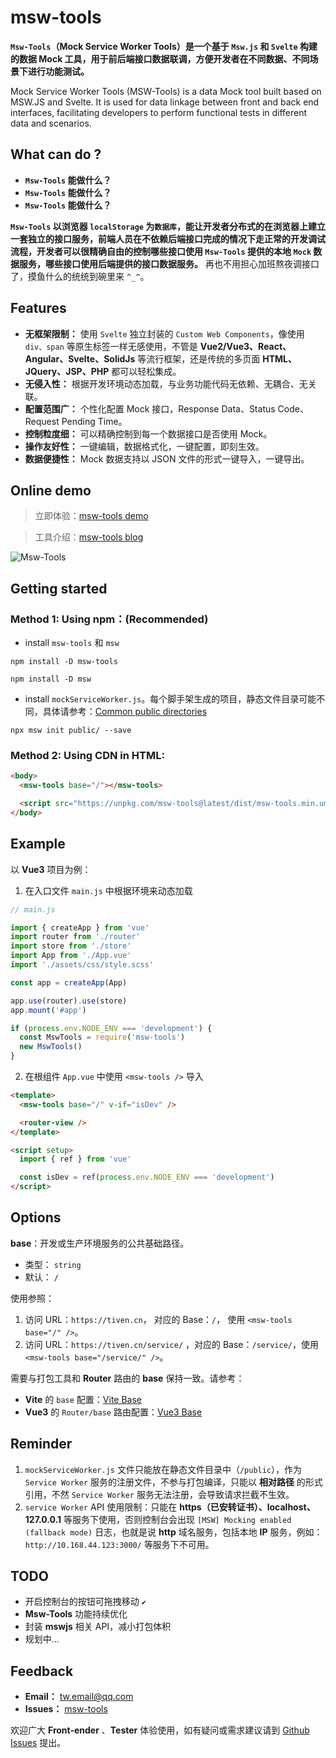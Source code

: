 # msw-tools

**`Msw-Tools`（Mock Service Worker Tools）是一个基于 `Msw.js` 和 `Svelte` 构建的数据 Mock 工具，用于前后端接口数据联调，方便开发者在不同数据、不同场景下进行功能测试。**

Mock Service Worker Tools (MSW-Tools) is a data Mock tool built based on MSW.JS and Svelte. It is used for data linkage between front and back end interfaces, facilitating developers to perform functional tests in different data and scenarios.

## What can do ?

- **`Msw-Tools` 能做什么？**
- **`Msw-Tools` 能做什么？**
- **`Msw-Tools` 能做什么？**

**`Msw-Tools` 以浏览器 `localStorage` 为`数据库`，能让开发者分布式的在浏览器上建立一套独立的接口服务，前端人员在不依赖后端接口完成的情况下走正常的开发调试流程，开发者可以很精确自由的控制哪些接口使用 `Msw-Tools` 提供的本地 `Mock` 数据服务，哪些接口使用后端提供的接口数据服务。** 再也不用担心加班熬夜调接口了，摸鱼什么的统统到碗里来 `^_^`。

## Features

- **无框架限制：** 使用 `Svelte` 独立封装的 `Custom Web Components`，像使用 `div、span` 等原生标签一样无感使用，不管是 **Vue2/Vue3、React、Angular、Svelte、SolidJs** 等流行框架，还是传统的多页面 **HTML、JQuery、JSP、PHP** 都可以轻松集成。
- **无侵入性：** 根据开发环境动态加载，与业务功能代码无依赖、无耦合、无关联。
- **配置范围广：** 个性化配置 Mock 接口，Response Data、Status Code、Request Pending Time。
- **控制粒度细：** 可以精确控制到每一个数据接口是否使用 Mock。
- **操作友好性：** 一键编辑，数据格式化，一键配置，即刻生效。
- **数据便捷性：** Mock 数据支持以 JSON 文件的形式一键导入，一键导出。

## Online demo

> 立即体验：[msw-tools demo](https://tiven.cn/service/demos/msw-tools 'msw-tools online demo')

> 工具介绍：[msw-tools blog](https://tiven.cn/p/a0368a1d/ 'msw-tools | 天问博客-专注于大前端技术')

![Msw-Tools](https://tiven.cn/assets/img/msw-tools-demos.gif 'msw-tools')

## Getting started

### Method 1: Using npm：(Recommended)

- install `msw-tools` 和 `msw`

```shell
npm install -D msw-tools

npm install -D msw
```

- install `mockServiceWorker.js`。每个脚手架生成的项目，静态文件目录可能不同，具体请参考：[Common public directories](https://mswjs.io/docs/getting-started/integrate/browser#where-is-my-public-directory 'Common public directories')

```shell
npx msw init public/ --save
```

### Method 2: Using CDN in HTML:

```html
<body>
  <msw-tools base="/"></msw-tools>

  <script src="https://unpkg.com/msw-tools@latest/dist/msw-tools.min.umd.js"></script>
</body>
```

## Example

以 **Vue3** 项目为例：

1. 在入口文件 `main.js` 中根据环境来动态加载

```js
// main.js

import { createApp } from 'vue'
import router from './router'
import store from './store'
import App from './App.vue'
import './assets/css/style.scss'

const app = createApp(App)

app.use(router).use(store)
app.mount('#app')

if (process.env.NODE_ENV === 'development') {
  const MswTools = require('msw-tools')
  new MswTools()
}
```

2. 在根组件 `App.vue` 中使用 `<msw-tools />` 导入

```html
<template>
  <msw-tools base="/" v-if="isDev" />

  <router-view />
</template>

<script setup>
  import { ref } from 'vue'

  const isDev = ref(process.env.NODE_ENV === 'development')
</script>
```

## Options

**base**：开发或生产环境服务的公共基础路径。

- 类型： `string`
- 默认： `/`

使用参照：

1. 访问 URL：`https://tiven.cn`， 对应的 Base：`/`， 使用 `<msw-tools base="/" />`。
2. 访问 URL：`https://tiven.cn/service/` ，对应的 Base：`/service/`，使用 `<msw-tools base="/service/" />`。

需要与打包工具和 **Router** 路由的 **base** 保持一致。请参考：

- **Vite** 的 `base` 配置：[Vite Base](https://cn.vitejs.dev/config/shared-options.html#base 'Base | Vite')
- **Vue3** 的 `Router/base` 路由配置：[Vue3 Base](https://router.vuejs.org/zh/api/#createwebhistory 'Vue3 | createWebHistory base')

## Reminder

1. `mockServiceWorker.js` 文件只能放在静态文件目录中（`/public`），作为 `Service Worker` 服务的注册文件，不参与打包编译，只能以 **相对路径** 的形式引用，不然 `Service Worker` 服务无法注册，会导致请求拦截不生效。
2. `service Worker` API 使用限制：只能在 **https（已安转证书）、localhost、127.0.0.1** 等服务下使用，否则控制台会出现 `[MSW] Mocking enabled (fallback mode)` 日志，也就是说 **http** 域名服务，包括本地 **IP** 服务，例如：`http://10.168.44.123:3000/` 等服务下不可用。

## TODO

- 开启控制台的按钮可拖拽移动 `✔`
- **Msw-Tools** 功能持续优化
- 封装 **mswjs** 相关 API，减小打包体积
- 规划中...

## Feedback

- **Email：** [tw.email@qq.com](mailto:tw.email@qq.com '天问eMail | msw-tools')
- **Issues：** [msw-tools](https://github.com/tive6/msw-tools/issues 'Issues | msw-tools')

欢迎广大 **Front-ender** 、**Tester** 体验使用，如有疑问或需求建议请到 [Github Issues](https://github.com/tive6/msw-tools/issues 'Issues | msw-tools') 提出。
